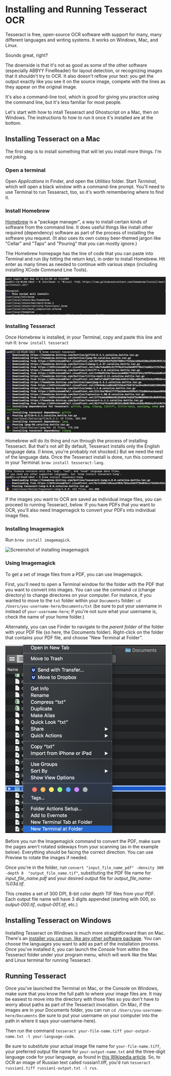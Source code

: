 # Installing and Running Tesseract OCR
Tesseract is free, open-source OCR software with support for many, many different languages and writing systems. It works on Windows, Mac, and Linux.

Sounds great, right?

The downside is that it's not as good as some of the other software (especially ABBYY FineReader) for layout detection, or recognizing images that it shouldn't try to OCR. It also doesn't reflow your text: you get the output exactly like you see it on the source image, compete with the lines as they appear on the original image.

It's also a command-line tool, which is good for giving you practice using the command line, but it's less familiar for most people.

Let's start with how to intall Tesseract and Ghostscript on a Mac, then on Windows. The instructions fo how to run it once it's installed are at the bottom.

## Installing Tesseract on a Mac
The first step is to install something that will let you install more things. I'm not joking.

### Open a terminal
Open *Applications* in Finder, and open the *Utilities* folder. Start *Terminal*, which will open a black window with a command-line prompt. You'll need to use Terminal to run Tesseract, too, so it's worth remembering where to find it.

### Install Homebrew
[Homebrew](https://brew.sh/) is a "package manager", a way to install certain kinds of software from the command line. It does useful things like install other required (dependency) software as part of the process of installing the software you request. (It also uses its own cutesy beer-themed jargon like "Cellar" and "Taps" and "Pouring" that you can mostly ignore.)

The Homebrew homepage has the line of code that you can paste into Terminal and run (by hitting the return key), in order to install Homebrew. Hit enter as many times as needed to continue with various steps (including installing XCode Command Line Tools).

![Screenshot of installing Homebrew](../assets/install_homebrew.png)

### Installing Tesseract
Once Homebrew is installed, in your Terminal, copy and paste this line and run it: `brew install tesseract`

![Screenshot of installing Tesseract](../assets/install_tesseract.png)

Homebrew will do its thing and run through the process of installing Tesseract. But that's not all! By default, Tesseract installs only the English language data. (I know, you're probably not shocked.) But we need the rest of the language data. Once the Tesseract install is done, run this command in your Terminal: `brew install tesseract-lang`.


![Screenshot of installing tesseract-lang](../assets/install_tesseract_langs.png)

If the images you want to OCR are saved as individual image files, you can proceed to running Tesseract, below. If you have PDFs that you want to OCR, you'll also need Imagemagick to convert your PDFs into individual image files.

### Installing Imagemagick
Run `brew install imagemagick`. 

![Screenshot of installing imagemagick](../assets/install_imagemagick.png)

### Using Imagemagick
To get a set of image files from a PDF, you can use Imagemagick.

First, you'll need to open a Terminal window for the folder with the PDF that you want to convert into images. You can use the command `cd` (change directory) to change directores on your computer. For instance, if you wanted to move to the `txt` folder within your `Documents` folder: `cd /Users/you-username-here/Documents/txt` (be sure to put your username in instead of `your-username-here`; if you're not sure what your username is, check the name of your home folder.)

Alternately, you can use Finder to navigate to the *parent folder* of the folder with your PDF file (so here, the Documents folder). Right-click on the folder that contains your PDF file, and choose "New Terminal at Folder".

![Screenshot of launching a new terminal](../assets/new_terminal_at_folder.png)

Before you run the Imagemagick command to convert the PDF, make sure the pages aren't rotated sideways from your scanning (as in the example below). Everything should be facing the correct direction. You can use Preview to rotate the images if needed.

Once you're in the folder, run `convert "input_file_name_pdf" -density 300 -depth 8  "output_file_name.tif"`, substituting the PDF file name for *input_file_name.pdf* and your desired output file for *output_file_name-%03d.tif*. 

This creates a set of 300 DPI, 8-bit color depth TIF files from your PDF. Each output file name will have 3 digits appended (starting with 000, so *output-000.tif*, *output-001.tif*, etc.)

## Installing Tesseract on Windows
Installing Tesseract on Windows is much more straightforward than on Mac. There's an <a href="https://github.com/UB-Mannheim/tesseract/wiki">installer you can run, like any other software package</a>. You can choose the languages you want to add as part of the installation process. Once you've installed it, you can launch the *Console* from within the Tesseract folder under your program menu, which will work like the Mac and Linux terminal for running Tesseract.

## Running Tesseract
Once you've launched the Terminal on Mac, or the Console on Windows, make sure that you know the full path to where your image files are. It may be easiest to move into the directory with those files so you don't have to worry about paths as part of the Tesseract invocation. On Mac, if the images are in your Documents folder, you can run `cd /Users/you-username-here/Documents` (be sure to put your username on your computer into the path in where it says your-username-here).

Then run the command `tesseract your-file-name.tiff your-output-name.txt -l your-language-code`.

Be sure to substitute your actual image file name for `your-file-name.tiff`, your preferred output file name for `your-output-name.txt` and the three-digit language code for your language, as found in <a href="https://en.wikipedia.org/wiki/List_of_ISO_639-1_codes">this Wikipedia article</a>. So, to OCR an image of Russian text called russian1.tiff, you'd run `tesseract russian1.tiff russian1-output.txt -l rus`.